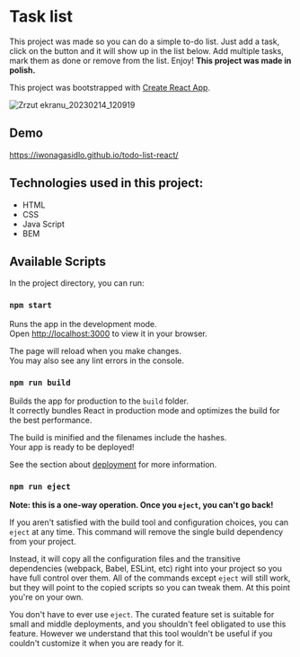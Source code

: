 # Task list

This project was made so you can do a simple to-do list. Just add a task, click on the button and it will show up in the list below. Add multiple tasks, mark them as done or remove from the list. Enjoy! **This project was made in polish.**

This project was bootstrapped with [Create React App](https://github.com/facebook/create-react-app).

![Zrzut ekranu_20230214_120919](https://user-images.githubusercontent.com/121032802/218719671-82ac95ee-64d7-4b7f-9dc0-e2157d034855.png)

## Demo
https://iwonagasidlo.github.io/todo-list-react/

## Technologies used in this project:
- HTML
- CSS 
- Java Script
- BEM

## Available Scripts

In the project directory, you can run:

### `npm start`

Runs the app in the development mode.\
Open [http://localhost:3000](http://localhost:3000) to view it in your browser.

The page will reload when you make changes.\
You may also see any lint errors in the console.

### `npm run build`

Builds the app for production to the `build` folder.\
It correctly bundles React in production mode and optimizes the build for the best performance.

The build is minified and the filenames include the hashes.\
Your app is ready to be deployed!

See the section about [deployment](https://facebook.github.io/create-react-app/docs/deployment) for more information.

### `npm run eject`

**Note: this is a one-way operation. Once you `eject`, you can't go back!**

If you aren't satisfied with the build tool and configuration choices, you can `eject` at any time. This command will remove the single build dependency from your project.

Instead, it will copy all the configuration files and the transitive dependencies (webpack, Babel, ESLint, etc) right into your project so you have full control over them. All of the commands except `eject` will still work, but they will point to the copied scripts so you can tweak them. At this point you're on your own.

You don't have to ever use `eject`. The curated feature set is suitable for small and middle deployments, and you shouldn't feel obligated to use this feature. However we understand that this tool wouldn't be useful if you couldn't customize it when you are ready for it.

